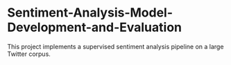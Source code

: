 # Sentiment-Analysis-Model-Development-and-Evaluation
This project implements a supervised sentiment analysis pipeline on a large Twitter corpus.
